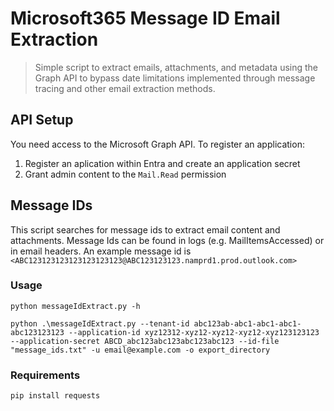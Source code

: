 # Microsoft365 Message ID Email Extraction
> Simple script to extract emails, attachments, and metadata using the Graph API to bypass date limitations implemented through message tracing and other email extraction methods.
## API Setup
You need access to the Microsoft Graph API. To register an application:
1. Register an aplication within Entra and create an application secret
2. Grant admin content to the `Mail.Read` permission
## Message IDs
This script searches for message ids to extract email content and attachments.  Message Ids can be found in logs (e.g. MailItemsAccessed) or in email headers.  An example message id is `<ABC123123123123123123123@ABC123123123.namprd1.prod.outlook.com>`
### Usage
```
python messageIdExtract.py -h
```
```
python .\messageIdExtract.py --tenant-id abc123ab-abc1-abc1-abc1-abc123123123 --application-id xyz12312-xyz12-xyz12-xyz12-xyz123123123 --application-secret ABCD_abc123abc123abc123abc123 --id-file "message_ids.txt" -u email@example.com -o export_directory
```
### Requirements
```
pip install requests
```